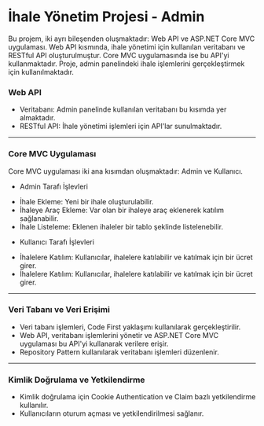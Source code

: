 # İhale Yönetim Projesi - Admin 
Bu projem, iki ayrı bileşenden oluşmaktadır: Web API ve ASP.NET Core MVC uygulaması. Web API kısmında, ihale yönetimi için kullanılan veritabanı ve RESTful API oluşturulmuştur. Core MVC uygulamasında ise bu API'yi kullanmaktadır. Proje, admin panelindeki ihale işlemlerini gerçekleştirmek için kullanılmaktadır.

### Web API
- Veritabanı: Admin panelinde kullanılan veritabanı bu kısımda yer almaktadır.
- RESTful API: İhale yönetimi işlemleri için API'lar sunulmaktadır.

---

### Core MVC Uygulaması
Core MVC uygulaması iki ana kısımdan oluşmaktadır: Admin ve Kullanıcı.
- Admin Tarafı İşlevleri
* İhale Ekleme: Yeni bir ihale oluşturulabilir.
* İhaleye Araç Ekleme: Var olan bir ihaleye araç eklenerek katılım sağlanabilir.
* İhale Listeleme: Eklenen ihaleler bir tablo şeklinde listelenebilir.
- Kullanıcı Tarafı İşlevleri
* İhalelere Katılım: Kullanıcılar, ihalelere katılabilir ve katılmak için bir ücret girer.
* İhalelere Katılım: Kullanıcılar, ihalelere katılabilir ve katılmak için bir ücret girer.

---

### Veri Tabanı ve Veri Erişimi
- Veri tabanı işlemleri, Code First yaklaşımı kullanılarak gerçekleştirilir.
- Web API, veritabanı işlemlerini yönetir ve ASP.NET Core MVC uygulaması bu API'yi kullanarak verilere erişir.
- Repository Pattern kullanılarak veritabanı işlemleri düzenlenir.

---

### Kimlik Doğrulama ve Yetkilendirme
- Kimlik doğrulama için Cookie Authentication ve Claim bazlı yetkilendirme kullanılır.
- Kullanıcıların oturum açması ve yetkilendirilmesi sağlanır.
